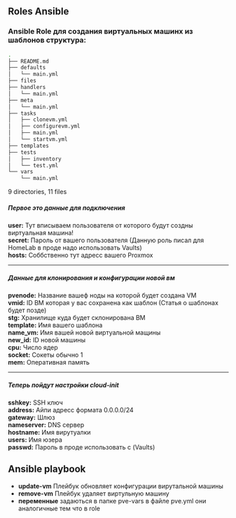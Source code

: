 
## Roles Ansible

### Ansible Role для создания виртуальных машинх из шаблонов структура:
```bash
.
├── README.md
├── defaults
│   └── main.yml
├── files
├── handlers
│   └── main.yml
├── meta
│   └── main.yml
├── tasks
│   ├── clonevm.yml
│   ├── configurevm.yml
│   ├── main.yml
│   └── startvm.yml
├── templates
├── tests
│   ├── inventory
│   └── test.yml
└── vars
    └── main.yml
```
9 directories, 11 files
##### Первое это данные для подключения
**user:** Тут вписываем пользователя от которого будут создны виртуальная машина!\
**secret:** Пароль от вашего пользователя (Данную роль писал для HomeLab в проде надо использовать Vaults)\
**hosts:** Соббственно тут адресс вашего Proxmox
***
##### Данные для клонирования и конфигурации новой вм
**pvenode:** Название вашеф ноды на которой будет создана VM\
**vmid:** ID ВМ которая у вас сохранена как шаблон (Статья о шаблонах будет позде)\
**stg:** Хранилище куда будет склонирована ВМ\
**template:** Имя вашего шаблона\
**name_vm:** Имя вашей новой виртуальной мащины\
**new_id:** ID новой машины\
**cpu:** Число ядер\
**socket:** Сокеты обычно 1\
**mem:** Оперативная память
***
##### Теперь пойдут настройки cloud-init
**sshkey:** SSH ключ\
**address:** Айпи адресс формата 0.0.0.0/24\
**gateway:** Шлюз\
**nameserver:** DNS сервер\
**hostname:** Имя вирутуалки\
**users:** Имя юзера\
**passwd:** Пароль в проде использовать с (Vaults)
## Ansible playbook 

- **update-vm** 
Плейбук обновляет конфигурации вирутальной машины 
- **remove-vm** 
Плейбук удаляет виртульную машину 
- **переменные**
задаються в папке pve-vars в файле pve.yml они аналогичные тем что в role 